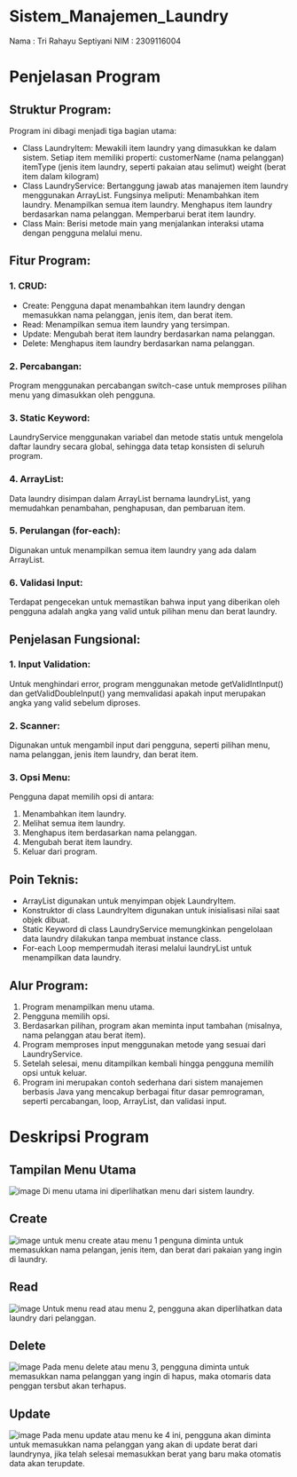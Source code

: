 # Sistem_Manajemen_Laundry

Nama : Tri Rahayu Septiyani
NIM  : 2309116004

# Penjelasan Program 
## Struktur Program:
  Program ini dibagi menjadi tiga bagian utama:
  - Class LaundryItem: Mewakili item laundry yang dimasukkan ke dalam   
     sistem. Setiap item memiliki properti:
        customerName (nama pelanggan)
        itemType (jenis item laundry, seperti pakaian atau selimut)
        weight (berat item dalam kilogram)
  - Class LaundryService: Bertanggung jawab atas manajemen item laundry   
      menggunakan ArrayList. Fungsinya meliputi:
        Menambahkan item laundry.
        Menampilkan semua item laundry.
        Menghapus item laundry berdasarkan nama pelanggan.
        Memperbarui berat item laundry.
  - Class Main: Berisi metode main yang menjalankan interaksi utama     
       dengan pengguna melalui menu.
## Fitur Program:
### 1. CRUD:
- Create: Pengguna dapat menambahkan item laundry dengan memasukkan nama 
  pelanggan, jenis item, dan berat item.
- Read: Menampilkan semua item laundry yang tersimpan.
- Update: Mengubah berat item laundry berdasarkan nama pelanggan.
- Delete: Menghapus item laundry berdasarkan nama pelanggan.
### 2. Percabangan: 
Program menggunakan percabangan switch-case untuk memproses pilihan menu yang dimasukkan oleh pengguna.
### 3. Static Keyword: 
LaundryService menggunakan variabel dan metode statis untuk mengelola daftar laundry secara global, sehingga data tetap konsisten di seluruh program.
### 4. ArrayList: 
Data laundry disimpan dalam ArrayList bernama laundryList, yang memudahkan penambahan, penghapusan, dan pembaruan item.
### 5. Perulangan (for-each): 
Digunakan untuk menampilkan semua item laundry yang ada dalam ArrayList.
### 6. Validasi Input: 
Terdapat pengecekan untuk memastikan bahwa input yang diberikan oleh pengguna adalah angka yang valid untuk pilihan menu dan berat laundry.
## Penjelasan Fungsional:
### 1. Input Validation:
Untuk menghindari error, program menggunakan metode getValidIntInput() dan getValidDoubleInput() yang memvalidasi apakah input merupakan angka yang valid sebelum diproses.
### 2. Scanner: 
Digunakan untuk mengambil input dari pengguna, seperti pilihan menu, nama pelanggan, jenis item laundry, dan berat item.
### 3. Opsi Menu: 
Pengguna dapat memilih opsi di antara:
1. Menambahkan item laundry.
2. Melihat semua item laundry.
3. Menghapus item berdasarkan nama pelanggan.
4. Mengubah berat item laundry.
5. Keluar dari program.
## Poin Teknis:
- ArrayList digunakan untuk menyimpan objek LaundryItem.
- Konstruktor di class LaundryItem digunakan untuk inisialisasi nilai saat objek dibuat.
- Static Keyword di class LaundryService memungkinkan pengelolaan data laundry dilakukan tanpa membuat instance class.
- For-each Loop mempermudah iterasi melalui laundryList untuk menampilkan data laundry.
## Alur Program:
1. Program menampilkan menu utama.
2. Pengguna memilih opsi.
3. Berdasarkan pilihan, program akan meminta input tambahan (misalnya, nama pelanggan atau berat item).
4. Program memproses input menggunakan metode yang sesuai dari LaundryService.
5. Setelah selesai, menu ditampilkan kembali hingga pengguna memilih opsi untuk keluar.
6. Program ini merupakan contoh sederhana dari sistem manajemen berbasis Java yang mencakup berbagai fitur dasar pemrograman, seperti percabangan, loop, ArrayList, dan validasi input.
# Deskripsi Program
## Tampilan Menu Utama
![image](https://github.com/user-attachments/assets/9660b882-ec04-44d5-81dc-9ad9e597ff3d)
Di menu utama ini diperlihatkan menu dari sistem laundry.

## Create
![image](https://github.com/user-attachments/assets/504241a3-2231-4025-b923-6a1271ed2069)
untuk menu create atau menu 1 penguna diminta untuk memasukkan nama pelangan, jenis item, dan berat dari pakaian yang ingin di laundry.

## Read
![image](https://github.com/user-attachments/assets/86a81685-93b5-4cc8-9e92-a8474321d448)
Untuk menu read atau menu 2, pengguna akan diperlihatkan data laundry dari pelanggan.

## Delete
![image](https://github.com/user-attachments/assets/19a4c3ac-11e5-4c4e-ad43-916c116b0e2b)
Pada menu delete atau menu 3, pengguna diminta untuk memasukkan nama pelanggan yang ingin di hapus, maka otomaris data penggan tersbut akan terhapus.

## Update
![image](https://github.com/user-attachments/assets/ba82cbe6-ce64-4704-af82-9d4e36ac8bee)
Pada menu update atau menu ke 4 ini, pengguna akan diminta untuk memasukkan nama pelanggan yang akan di update berat dari laundrynya, jika telah selesai memasukkan berat yang baru maka otomatis data akan terupdate.




